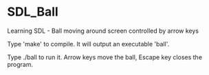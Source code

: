 SDL_Ball
========

Learning SDL - Ball moving around screen controlled by arrow keys

Type 'make' to compile. It will output an executable 'ball'.

Type ./ball to run it. Arrow keys move the ball, Escape key closes the program.

